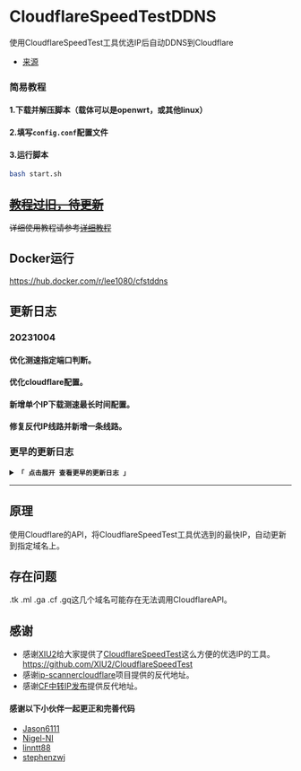 # CloudflareSpeedTestDDNS
使用CloudflareSpeedTest工具优选IP后自动DDNS到Cloudflare

- [来源](https://github.com/lee1080/CloudflareSpeedTestDDNS)

### 简易教程
#### 1.下载并解压脚本（载体可以是openwrt，或其他linux）
#### 2.填写`config.conf`配置文件
#### 3.运行脚本
```bash
bash start.sh
```

## ~~[教程过旧，待更新](https://blog.vbar.fun/archives/openwrt%E5%AE%9A%E6%97%B6%E4%BC%98%E9%80%89cloudflareip%E5%B9%B6%E6%9B%B4%E6%96%B0%E5%88%B0dnspod)~~
~~详细使用教程请参考[详细教程](https://blog.vbar.fun/archives/openwrt%E5%AE%9A%E6%97%B6%E4%BC%98%E9%80%89cloudflareip%E5%B9%B6%E6%9B%B4%E6%96%B0%E5%88%B0dnspod)~~

## Docker运行
https://hub.docker.com/r/lee1080/cfstddns

## 更新日志

### 20231004
#### 优化测速指定端口判断。
#### 优化cloudflare配置。
#### 新增单个IP下载测速最长时间配置。
#### 修复反代IP线路并新增一条线路。

### 更早的更新日志
<details>
<summary><code><strong>「 点击展开 查看更早的更新日志 」</strong></code></summary>

****

### V2.3
#### 适配XIU2/CloudflareSpeedTest:v2.2.4 | 新增自定义测速地址端口支持
#### 新增PushPlus推送。
#### 优化更新规则，测速为0则跳过域名更新。

### v2.2
#### 更改文件结构。
#### 新增了dnspod DNS服务商支持。
#### 新增了docker版。docker版不能自动停止路由器的科学插件，请将docker配置到没有科学环境的设备使用。
#### 增加了pushdeer推送、企业微信推送、Server酱、Synology Chat。
#### 增加了更新到hosts模式

### v2.1.1 
#### 新功能，支持更新优选完毕后推送至TG，再也不怕脚本没有成功运行了。
#### 新增openwrt专用`cf_RE.sh`文件，运行`cf_RE.sh`即可在openwrt安装`jq`和`timeout`两个扩展。

### v2.1 
#### 适配XIU2/CloudflareSpeedTest [v2.1.0](https://github.com/XIU2/CloudflareSpeedTest/releases/tag/v2.1.0) 修改ipv6测速策略

### v2.0 
#### 添加了多域名支持
可以在hostname中填入多个域名。使用[CloudflareSpeedTest](https://github.com/XIU2/CloudflareSpeedTest)工具得出优选IP列表后，脚本支持依次从速度最快的ip开始DDNS，域名数量可更具自己需求填写。
#### 优化科学上网插件重启时机


</details>

****


## 原理
使用Cloudflare的API，将CloudflareSpeedTest工具优选到的最快IP，自动更新到指定域名上。

## 存在问题
.tk .ml .ga .cf .gq这几个域名可能存在无法调用CloudflareAPI。

## 感谢
* 感谢[XIU2](https://github.com/XIU2)给大家提供了[CloudflareSpeedTest](https://github.com/XIU2/CloudflareSpeedTest)这么方便的优选IP的工具。 https://github.com/XIU2/CloudflareSpeedTest
* 感谢[ip-scanner](https://github.com/ip-scanner)[cloudflare](https://github.com/ip-scanner/cloudflare)项目提供的反代地址。
* 感谢[CF中转IP发布](https://t.me/cf_push)提供反代地址。

#### 感谢以下小伙伴一起更正和完善代码
* [Jason6111](https://github.com/Jason6111)
* [Nigel-NI](https://github.com/Nigel-NI)
* [linntt88](https://github.com/linntt88)
* [stephenzwj](https://github.com/stephenzwj)

